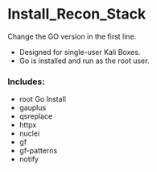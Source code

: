 # Install_Recon_Stack
Change the GO version in the first line.

- Designed for single-user Kali Boxes.
- Go is installed and run as the root user.

### Includes:
- root Go Install
- gauplus
- qsreplace
- httpx
- nuclei
- gf
- gf-patterns
- notify
